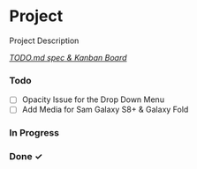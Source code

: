 # Project

Project Description

<em>[TODO.md spec & Kanban Board](https://bit.ly/3fCwKfM)</em>

### Todo

- [ ] Opacity Issue for the Drop Down Menu  
- [ ] Add Media for Sam Galaxy S8+ & Galaxy Fold  

### In Progress


### Done ✓


